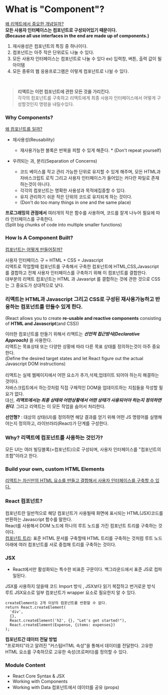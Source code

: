 # What is "Component"?
<u>왜 리액트에서 중요한 개념일까?</u><br>
**모든 사용자 인터페이스는 컴포넌트로 구성되어있기 때문이다.<br>(Because all use interfaces in the end are made up of components.)**
<br>
1. 재사용성은 컴포넌트의 특징 중 하나이다.
2. 컴포넌트는 아주 작은 단위로도 나눌 수 있다. 
3. 모든 사용자 인터페이스는 컴포넌트로 나눌 수 있다 ex) 입력창, 버튼, 출력 값이 될 아이템 
4. 모든 종류의 웹 응용프로그램은 이렇게 컴포넌트로 나뉠 수 있다.
<br>
   
>**리액트는 이런 컴포넌트에 관한 모든 것을 가리킨다.**<br>
각각의 컴포넌트를 구축하고 리액트에게 최종 사용자 인터페이스에서 어떻게 구성할것인지 명령을 내릴수있다.<br>

### Why Components?
<u>왜 컴포넌트를 일까?</u>
- 재사용성(Reusability)
  - 재사용가능한 블록은 반복을 피할 수 있게  해준다. *  (Don't repeat yourself)
    
- 우려되는 과, 분리(Separation of Concerns)
    - 코드 베이스를 작고 관리 가능한 단위로 유지할 수 있게 해주며, 모든 HTML과 자바스크립트 로직 그리고 사용자 인터페이스가 들어있는 커다란 파일로 존재하는것이 아니다.
    - 각각의 컴포넌트는 명확한 사용성과 목적에집중할 수 있다.
    - 유지 관리하기 쉬운 작은 단위의 코드로 유지되게 하는 것이다.
    - (Don't do too many things in one and the same place)
    
    
**프로그래밍의 관점에서** 여러개의 작은 함수를 사용하며, 코드를 잘게 나누어 필요에 따라 인터페이스를 구축한다.  <br>(Split big chunks of code into multiple smaller functions)
<br>
### How Is A Component Built?
<u>컴포넌트는 어떻게 만들어질까?</u>

사용자 인터페이스 구 = HTML + CSS + Javascript<br>
리액트로 작업할때 컴포넌트를 구축해서
구축한 컴포넌트에 HTML,CSS,Javascript 를 결합하고 
전체 사용자 인터페이스를 구축하기 위해 이 컴포넌트를 결합한다.<br>
대부분의 리액트 컴포넌트는 HTML 과 Javasript 를 결합하는 것에 관한  것으로 CSS는 그 중요도가 상대적으로 낮다.<br>


### 리액트는 HTML과 Javascript 그리고 CSS로 구성된 재사용가능하고 반응하는 컴포넌트를 만들수 있게 한다.<br>
(React allows you to create **re-usable and reactive components** consisting of **HTML and Javascript**(and CSS))
<br>


이러한 컴포넌트를 만들기 위해서 리액트는 ***선언적 접근방식(Declarative Approach)*** 을 사용한다.<br>
리액트는 목표상태 또는 다양한 상황에 따라 다른 목표 상태를 정의하는것이 아주 중요한다.<br>
(Define the desired target states and let React figure out the actual Javascript DOM instructions)<br><br>
리액트는 실제 웹페이지에서 어떤 요소가 추가,삭제,업데이트 되어야 하는지 해결하는 것이다.<br>
자바스크립트에서 하는것처럼 직접 구체적인 DOM을 업데이트하는 지침들을 작성할 필요가 없다.<br>
대신, ***리액트에서는 최종 상태와 어떤상황에서 어떤 상태가 사용되어야 하는지 정의하면 된다.*** 
그리고 리액트는 이 모든 작업을 숨어서 처리한다.

**선언형?** : 대상의 상태(UI)를 정의하면 해당 결과를 얻기 위해 어떤 JS 명령어를 실행해야는지 정의하고, 라이브러리(React)가 단계를 구성한다.

### Why? 리액트에 컴포넌트를 사용하는 것인가?
모든 UI는 여러 빌딩블록(=컴포넌트)으로 구성되며, 사용자 인터페이스를 "컴포넌트의 조합"이라고 한다.

### Build your own, custom HTML Elements
<u>리액트는 자신만의 HTML 요소를 만들고 결합해서 사용자 인터페이스를 구축할 수 있다.
</u>

### React 컴포넌트?
컴포넌트란 일반적으로 해당 컴포넌트가 사용될때 화면에 표시되는 HTML(JSX)코드를 반환하는 Javascript 함수를 말한다.<br>
React를 사용해서 DOM 노드에 하나의 루트 노드를 가진 컴포넌트 트리를 구축하는 것이다.<br>
<u>컴포넌트 트리</u>: 표준 HTML 문서를 구축할때 HTML 트리를 구축하는 것처럼 루트 노드 아래에 여러 컴포넌트를 서로 중첩해 트리를 구축하는 것이다.

### JSX
- React에서만 활성화되는 특수한 비표준 구문이다. 백그라운드에서 표준 JS로 컴파일된다.

JSX를 사용하지 않을때 코드 Import 방식 , JSX보다 읽기 복잡하고 번거로운 방식<br>
루트 JSX요소로 일부 컴포넌트가 wrapper 요소로 필요한지 알 수 있다.<br>

```
createElement는 2개 이상의 컴포넌트를 반환할 수 없다.
return React.createElement(
  'div',
  {},
  React.createElement('h2', {}, "Let's get started!"),
  React.createElement(Expense, {items: expenses})
);
```

**컴포넌트간 데이터 전달 방법**<br>
"프로퍼티"라고 알려진 "커스텀HTML 속성"을 통해서 데이터를 전달한다. 고유한 HTML 요소를 구축하므로 고유한 속성(프로퍼티)를 정의할 수 있다.


### Module Content
- React Core Syntax & JSX
- Working with Components
- Working with Data 컴포넌트에서 데이터를 공유 (props)  